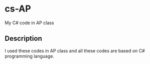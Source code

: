 # cs-AP
My C# code in AP class
## Description
I used these codes in AP class and all these codes are based on C# programming language.
